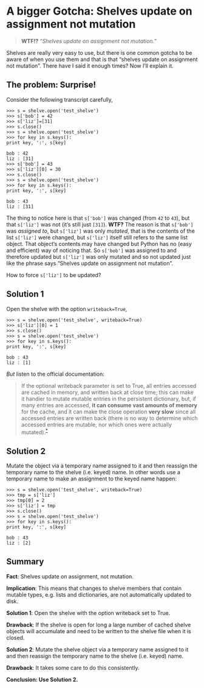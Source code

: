 # A bigger Gotcha: Shelves update on assignment not mutation

> **WTF!?** “_Shelves update on assignment not mutation._”

Shelves are really very easy to use, but there is one common gotcha to
be aware of when you use them and that is that “shelves update on
assignment not mutation”. There have I said it enough times? Now I’ll
explain it.

## The problem: Surprise!

Consider the following transcript carefully,

    >>> s = shelve.open('test_shelve')
    >>> s['bob'] = 42
    >>> s['liz']=[31]
    >>> s.close()
    >>> s = shelve.open('test_shelve')
    >>> for key in s.keys():
    print key, ':', s[key]
     
    bob : 42
    liz : [31]
    >>> s['bob'] = 43
    >>> s['liz'][0] = 30
    >>> s.close()
    >>> s = shelve.open('test_shelve')
    >>> for key in s.keys():
    print key, ':', s[key]
     
    bob : 43
    liz : [31]

The thing to notice here is that `s['bob']` was changed (from `42` to
`43`), but that `s['liz']` was not (it’s still just `[31]`). **WTF?**
The reason is that `s['bob']` was _assigned to_, but `s['liz']` was only
_mutated_, that is the contents of the list `s['liz']` were changed, but
`s['liz']` itself still refers to the same list object. That object’s
contents may have changed but Python has no (easy and efficient) way of
noticing that. So `s['bob']` was assigned to and therefore updated but
`s['liz']` was only mutated and so not updated just like the phrase says
“Shelves update on assignment not mutation”.

How to force `s['liz']` to be updated?

## Solution 1

Open the shelve with the option `writeback=True`,

    >>> s = shelve.open('test_shelve', writeback=True)
    >>> s['liz'][0] = 1
    >>> s.close()
    >>> s = shelve.open('test_shelve')
    >>> for key in s.keys():
    print key, ':', s[key]
     
    bob : 43
    liz : [1]

_But_ listen to the official documentation:

> If the optional writeback parameter is set to True, all entries
> accessed are cached in memory, and written back at close time; this
> can make it handier to mutate mutable entries in the persistent
> dictionary, but, if many entries are accessed, **it can consume vast
> amounts of memory** for the cache, and it can make the close operation
> **very slow** since all accessed entries are written back (there is no
> way to determine which accessed entries are mutable, nor which ones
> were actually
> mutated).<sup>[*](http://docs.python.org/css/module-shelve.html)</sup>

## Solution 2

Mutate the object via a temporary name assigned to it and then reassign
the temporary name to the shelve (i.e. keyed) name. In other words use a
temporary name to make an assignment to the keyed name happen:

    >>> s = shelve.open('test_shelve', writeback=True)
    >>> tmp = s['liz']
    >>> tmp[0] = 2
    >>> s['liz'] = tmp
    >>> s.close()
    >>> s = shelve.open('test_shelve')
    >>> for key in s.keys():
    print key, ':', s[key]
     
    bob : 43
    liz : [2]

## Summary

**Fact**: Shelves update on assignment, not mutation.

**Implication**: This means that changes to shelve members that contain
mutable types, e.g. lists and dictionaries, are not automatically
updated to disk.

**Solution 1**: Open the shelve with the option writeback set to True.

**Drawback**: If the shelve is open for long a large number of cached
shelve objects will accumulate and need to be written to the shelve file
when it is closed.

**Solution 2**: Mutate the shelve object via a temporary name assigned
to it and then reassign the temporary name to the shelve (i.e. keyed)
name.

**Drawback**: It takes some care to do this consistently.

**Conclusion: Use Solution 2.**

